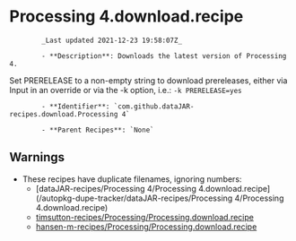 # Processing 4.download.recipe

            _Last updated 2021-12-23 19:58:07Z_

            - **Description**: Downloads the latest version of Processing 4.
Set PRERELEASE to a non-empty string to download prereleases, either
via Input in an override or via the -k option,
i.e.: `-k PRERELEASE=yes`

            - **Identifier**: `com.github.dataJAR-recipes.download.Processing 4`

            - **Parent Recipes**: `None`

## Warnings

- These recipes have duplicate filenames, ignoring numbers:
    - [dataJAR-recipes/Processing 4/Processing 4.download.recipe](/autopkg-dupe-tracker/dataJAR-recipes/Processing 4/Processing 4.download.recipe)
    - [timsutton-recipes/Processing/Processing.download.recipe](/autopkg-dupe-tracker/timsutton-recipes/Processing/Processing.download.recipe)
    - [hansen-m-recipes/Processing/Processing.download.recipe](/autopkg-dupe-tracker/hansen-m-recipes/Processing/Processing.download.recipe)
